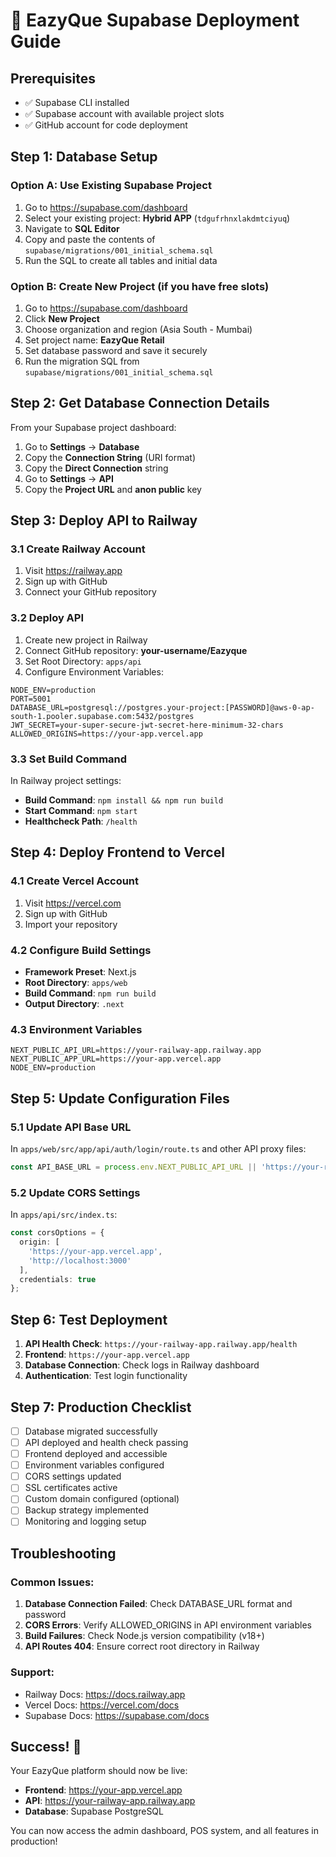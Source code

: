 # 🚀 EazyQue Supabase Deployment Guide

## Prerequisites
- ✅ Supabase CLI installed
- ✅ Supabase account with available project slots
- ✅ GitHub account for code deployment

## Step 1: Database Setup

### Option A: Use Existing Supabase Project
1. Go to https://supabase.com/dashboard
2. Select your existing project: **Hybrid APP** (`tdgufrhnxlakdmtciyuq`)
3. Navigate to **SQL Editor**
4. Copy and paste the contents of `supabase/migrations/001_initial_schema.sql`
5. Run the SQL to create all tables and initial data

### Option B: Create New Project (if you have free slots)
1. Go to https://supabase.com/dashboard
2. Click **New Project**
3. Choose organization and region (Asia South - Mumbai)
4. Set project name: **EazyQue Retail**
5. Set database password and save it securely
6. Run the migration SQL from `supabase/migrations/001_initial_schema.sql`

## Step 2: Get Database Connection Details

From your Supabase project dashboard:
1. Go to **Settings** → **Database**
2. Copy the **Connection String** (URI format)
3. Copy the **Direct Connection** string
4. Go to **Settings** → **API**
5. Copy the **Project URL** and **anon public** key

## Step 3: Deploy API to Railway

### 3.1 Create Railway Account
1. Visit https://railway.app
2. Sign up with GitHub
3. Connect your GitHub repository

### 3.2 Deploy API
1. Create new project in Railway
2. Connect GitHub repository: **your-username/Eazyque**
3. Set Root Directory: `apps/api`
4. Configure Environment Variables:

```env
NODE_ENV=production
PORT=5001
DATABASE_URL=postgresql://postgres.your-project:[PASSWORD]@aws-0-ap-south-1.pooler.supabase.com:5432/postgres
JWT_SECRET=your-super-secure-jwt-secret-here-minimum-32-chars
ALLOWED_ORIGINS=https://your-app.vercel.app
```

### 3.3 Set Build Command
In Railway project settings:
- **Build Command**: `npm install && npm run build`
- **Start Command**: `npm start`
- **Healthcheck Path**: `/health`

## Step 4: Deploy Frontend to Vercel

### 4.1 Create Vercel Account
1. Visit https://vercel.com
2. Sign up with GitHub
3. Import your repository

### 4.2 Configure Build Settings
- **Framework Preset**: Next.js
- **Root Directory**: `apps/web`
- **Build Command**: `npm run build`
- **Output Directory**: `.next`

### 4.3 Environment Variables
```env
NEXT_PUBLIC_API_URL=https://your-railway-app.railway.app
NEXT_PUBLIC_APP_URL=https://your-app.vercel.app
NODE_ENV=production
```

## Step 5: Update Configuration Files

### 5.1 Update API Base URL
In `apps/web/src/app/api/auth/login/route.ts` and other API proxy files:
```typescript
const API_BASE_URL = process.env.NEXT_PUBLIC_API_URL || 'https://your-railway-app.railway.app';
```

### 5.2 Update CORS Settings
In `apps/api/src/index.ts`:
```typescript
const corsOptions = {
  origin: [
    'https://your-app.vercel.app',
    'http://localhost:3000'
  ],
  credentials: true
};
```

## Step 6: Test Deployment

1. **API Health Check**: `https://your-railway-app.railway.app/health`
2. **Frontend**: `https://your-app.vercel.app`
3. **Database Connection**: Check logs in Railway dashboard
4. **Authentication**: Test login functionality

## Step 7: Production Checklist

- [ ] Database migrated successfully
- [ ] API deployed and health check passing
- [ ] Frontend deployed and accessible
- [ ] Environment variables configured
- [ ] CORS settings updated
- [ ] SSL certificates active
- [ ] Custom domain configured (optional)
- [ ] Backup strategy implemented
- [ ] Monitoring and logging setup

## Troubleshooting

### Common Issues:
1. **Database Connection Failed**: Check DATABASE_URL format and password
2. **CORS Errors**: Verify ALLOWED_ORIGINS in API environment variables
3. **Build Failures**: Check Node.js version compatibility (v18+)
4. **API Routes 404**: Ensure correct root directory in Railway

### Support:
- Railway Docs: https://docs.railway.app
- Vercel Docs: https://vercel.com/docs
- Supabase Docs: https://supabase.com/docs

## Success! 🎉

Your EazyQue platform should now be live:
- **Frontend**: https://your-app.vercel.app
- **API**: https://your-railway-app.railway.app
- **Database**: Supabase PostgreSQL

You can now access the admin dashboard, POS system, and all features in production!
